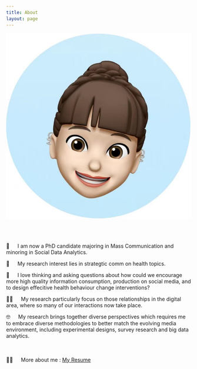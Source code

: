 ```yaml
---
title: About
layout: page
---
```

![AboutmeImage](assets/images/Memoji_rachel.jpg)

<br />
<br />

<p> </p>


🌱  &emsp; I am now a PhD candidate majoring in Mass Communication and minoring in Social Data Analytics. 
<br />

📝  &emsp;  My research interest lies in strategtic comm on health topics. 
<br />

💭  &emsp;  I love thinking and asking questions about how could we encourage more high quality information consumption, production on social media, and to design effecitive health behaviour change interventions? 
<br />

👨‍💻  &emsp;  My research particularly focus on those relationships in the digital area, where so many of our interactions now take place. 
 <br />
 
🤓  &emsp;  My research brings together diverse perspectives which requires me to embrace diverse methodologies to better match the evolving media environment, including experimental designs, survey research and big data analytics.
<br />
<br />
<br />

🙌🏻  &emsp; More about me : [My Resume](https://drive.google.com/file/d/1urVL-0s1iProsMHJf3vtetwP9QOn4jPa/view?usp=sharing)
